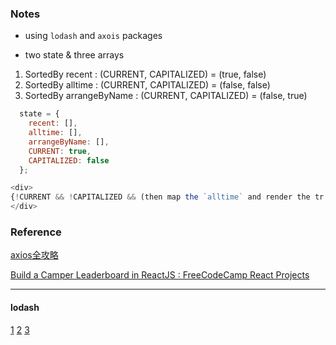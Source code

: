 ### Notes

* using `lodash` and `axois` packages

* two state & three arrays
1. SortedBy recent : (CURRENT, CAPITALIZED) = (true, false)
2. SortedBy alltime : (CURRENT, CAPITALIZED) = (false, false)
3. SortedBy arrangeByName : (CURRENT, CAPITALIZED) = (false, true)

```js
  state = {
    recent: [],
    alltime: [],
    arrangeByName: [],
    CURRENT: true,
    CAPITALIZED: false
  };
```
```js
<div>
{!CURRENT && !CAPITALIZED && (then map the `alltime` and render the tr.td.td.td.td) }
</div>
```

### Reference
[axios全攻略](https://ykloveyxk.github.io/2017/02/25/axios%E5%85%A8%E6%94%BB%E7%95%A5/)

[Build a Camper Leaderboard in ReactJS : FreeCodeCamp React Projects](https://www.youtube.com/watch?v=D8KE3hZEYTk)

---
#### lodash
[1](https://stackoverflow.com/questions/35250500/correct-way-to-import-lodash)
[2](https://stackoverflow.com/questions/43479464/how-to-import-single-lodash-function)
[3](https://jigsawye.com/2017/09/04/make-good-use-of-lodash/)
